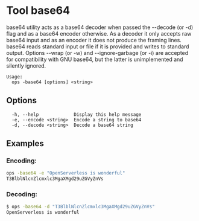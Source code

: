 # Tool base64

base64 utility acts as a base64 decoder when passed the --decode (or -d) flag and as a base64 encoder
otherwise.  As a decoder it only accepts raw base64 input and as an encoder it does not produce the framing
lines.  base64 reads standard input or file if it is provided and writes to standard output.  Options
--wrap (or -w) and --ignore-garbage (or -i) are accepted for compatibility with GNU base64, but the latter
is unimplemented and silently ignored.

```text
Usage:
  ops -base64 [options] <string>
```

## Options

```
  -h, --help             Display this help message
  -e, --encode <string>  Encode a string to base64
  -d, --decode <string>  Decode a base64 string
```

## Examples

### Encoding: 

```bash
ops -base64 -e "OpenServerless is wonderful"
T3BlblNlcnZlcmxlc3MgaXMgd29uZGVyZnVs
```

### Decoding: 

```bash
$ ops -base64 -d "T3BlblNlcnZlcmxlc3MgaXMgd29uZGVyZnVs"
OpenServerless is wonderful
```